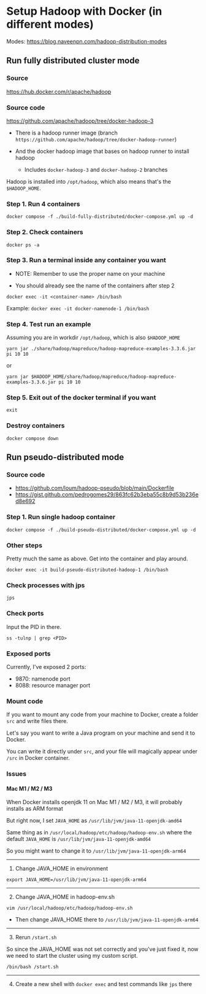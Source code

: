 # Setup Hadoop with Docker (in different modes)

Modes: https://blog.naveenpn.com/hadoop-distribution-modes

## Run fully distributed cluster mode

### Source

https://hub.docker.com/r/apache/hadoop

### Source code

https://github.com/apache/hadoop/tree/docker-hadoop-3

- There is a hadoop runner image (branch `https://github.com/apache/hadoop/tree/docker-hadoop-runner`)

- And the docker hadoop image that bases on hadoop runner to install hadoop

  - Includes `docker-hadoop-3` and `docker-hadoop-2` branches

Hadoop is installed into `/opt/hadoop`, which also means that's the `$HADOOP_HOME`.

### Step 1. Run 4 containers

```
docker compose -f ./build-fully-distributed/docker-compose.yml up -d
```

### Step 2. Check containers

```
docker ps -a
```

### Step 3. Run a terminal inside any container you want

- NOTE: Remember to use the proper name on your machine

- You should already see the name of the containers after step 2

```
docker exec -it <container-name> /bin/bash
```

Example: `docker exec -it docker-namenode-1 /bin/bash`

### Step 4. Test run an example

Assuming you are in workdir `/opt/hadoop`, which is also `$HADOOP_HOME`

```
yarn jar ./share/hadoop/mapreduce/hadoop-mapreduce-examples-3.3.6.jar pi 10 10
```

or

```
yarn jar $HADOOP_HOME/share/hadoop/mapreduce/hadoop-mapreduce-examples-3.3.6.jar pi 10 10
```

### Step 5. Exit out of the docker terminal if you want

```
exit
```

### Destroy containers

```
docker compose down
```

## Run pseudo-distributed mode

### Source code

- https://github.com/loum/hadoop-pseudo/blob/main/Dockerfile
- https://gist.github.com/pedrogomes29/863fc62b3eba55c8b9d53b236ed8e692

### Step 1. Run single hadoop container

```
docker compose -f ./build-pseudo-distributed/docker-compose.yml up -d
```

### Other steps

Pretty much the same as above. Get into the container and play around.

```
docker exec -it build-pseudo-distributed-hadoop-1 /bin/bash
```

### Check processes with jps

```
jps
```

### Check ports

Input the PID in there.

```
ss -tulnp | grep <PID>
```

### Exposed ports

Currently, I've exposed 2 ports:

- 9870: namenode port
- 8088: resource manager port

### Mount code

If you want to mount any code from your machine to Docker, create a folder `src` and write files there.

Let's say you want to write a Java program on your machine and send it to Docker.

You can write it directly under `src`, and your file will magically appear under `/src` in Docker container.

### Issues

#### Mac M1 / M2 / M3

When Docker installs openjdk 11 on Mac M1 / M2 / M3, it will probably installs as ARM format

But right now, I set `JAVA_HOME` as `/usr/lib/jvm/java-11-openjdk-amd64`

Same thing as in `/usr/local/hadoop/etc/hadoop/hadoop-env.sh` where the default `JAVA_HOME` is `/usr/lib/jvm/java-11-openjdk-amd64`

So you might want to change it to `/usr/lib/jvm/java-11-openjdk-arm64`

---

1. Change JAVA_HOME in environment

```
export JAVA_HOME=/usr/lib/jvm/java-11-openjdk-arm64
```

---

2. Change JAVA_HOME in hadoop-env.sh

```
vim /usr/local/hadoop/etc/hadoop/hadoop-env.sh
```

- Then change JAVA_HOME there to `/usr/lib/jvm/java-11-openjdk-arm64`

---

3. Rerun `/start.sh`

So since the JAVA_HOME was not set correctly and you've just fixed it, now we need to start the cluster using my custom script.

```
/bin/bash /start.sh
```

---

4. Create a new shell with `docker exec` and test commands like `jps` there
